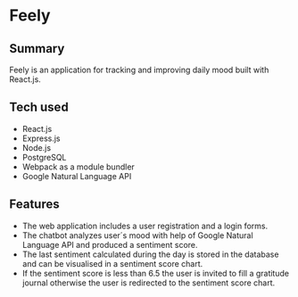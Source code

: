 # Feely


## Summary
Feely is an application for tracking and improving daily mood built with React.js.

## Tech used
* React.js
* Express.js
* Node.js
* PostgreSQL
* Webpack as a module bundler
* Google Natural Language API

## Features
* The web application includes a user registration and a login forms.
* The chatbot analyzes user´s mood with help of Google Natural Language API and produced a sentiment score. 
* The last sentiment calculated during the day is stored in the database and can be visualised in a sentiment score chart.
* If the sentiment score is less than 6.5 the user is invited to fill a gratitude journal otherwise the user is redirected to the sentiment score chart.
